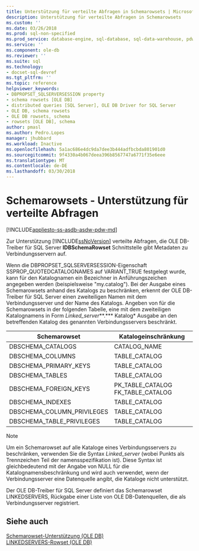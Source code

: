 ```yaml
---
title: Unterstützung für verteilte Abfragen in Schemarowsets | Microsoft Docs
description: Unterstützung für verteilte Abfragen in Schemarowsets
ms.custom: ''
ms.date: 03/26/2018
ms.prod: sql-non-specified
ms.prod_service: database-engine, sql-database, sql-data-warehouse, pdw
ms.service: ''
ms.component: ole-db
ms.reviewer: ''
ms.suite: sql
ms.technology:
- docset-sql-devref
ms.tgt_pltfrm: ''
ms.topic: reference
helpviewer_keywords:
- DBPROPSET_SQLSERVERSESSION property
- schema rowsets [OLE DB]
- distributed queries [SQL Server], OLE DB Driver for SQL Server
- OLE DB, schema rowsets
- OLE DB rowsets, schema
- rowsets [OLE DB], schema
author: pmasl
ms.author: Pedro.Lopes
manager: jhubbard
ms.workload: Inactive
ms.openlocfilehash: 5a1ac686e4dc9da7dee3b444adfbcbda801901d0
ms.sourcegitcommit: 9f4330a4b067deea396b8567747a6771f35e6eee
ms.translationtype: MT
ms.contentlocale: de-DE
ms.lasthandoff: 03/30/2018
---
```

# <a name="schema-rowsets---distributed-query-support"></a>Schemarowsets - Unterstützung für verteilte Abfragen
[!INCLUDE[appliesto-ss-asdb-asdw-pdw-md](../../../includes/appliesto-ss-asdb-asdw-pdw-md.md)]

  Zur Unterstützung [!INCLUDE[ssNoVersion](../../../includes/ssnoversion-md.md)] verteilte Abfragen, die OLE DB-Treiber für SQL Server **IDBSchemaRowset** Schnittstelle gibt Metadaten zu Verbindungsservern auf.  
  
 Wenn die DBPROPSET_SQLSERVERSESSION-Eigenschaft SSPROP_QUOTEDCATALOGNAMES auf VARIANT_TRUE festgelegt wurde, kann für den Katalognamen ein Bezeichner in Anführungszeichen angegeben werden (beispielsweise "my.catalog"). Bei der Ausgabe eines Schemarowsets anhand des Katalogs zu beschränken, erkennt der OLE DB-Treiber für SQL Server einen zweiteiligen Namen mit dem Verbindungsserver und der Name des Katalogs. Angeben von für die Schemarowsets in der folgenden Tabelle, eine mit dem zweiteiligen Katalognamens in Form *Linked_server***.*** Katalog* Ausgabe an den betreffenden Katalog des genannten Verbindungsservers beschränkt.  
  
|Schemarowset|Katalogeinschränkung|  
|-------------------|-------------------------|  
|DBSCHEMA_CATALOGS|CATALOG_NAME|  
|DBSCHEMA_COLUMNS|TABLE_CATALOG|  
|DBSCHEMA_PRIMARY_KEYS|TABLE_CATALOG|  
|DBSCHEMA_TABLES|TABLE_CATALOG|  
|DBSCHEMA_FOREIGN_KEYS|PK_TABLE_CATALOG FK_TABLE_CATALOG|  
|DBSCHEMA_INDEXES|TABLE_CATALOG|  
|DBSCHEMA_COLUMN_PRIVILEGES|TABLE_CATALOG|  
|DBSCHEMA_TABLE_PRIVILEGES|TABLE_CATALOG|  
  
> [!NOTE]  
>  Um ein Schemarowset auf alle Kataloge eines Verbindungsservers zu beschränken, verwenden Sie die Syntax *Linked_server* (wobei Punkts als Trennzeichen Teil der namensspezifikation ist). Diese Syntax ist gleichbedeutend mit der Angabe von NULL für die Katalognamensbeschränkung und wird auch verwendet, wenn der Verbindungsserver eine Datenquelle angibt, die Kataloge nicht unterstützt.  
  
 Der OLE DB-Treiber für SQL Server definiert das Schemarowset LINKEDSERVERS, Rückgabe einer Liste von OLE DB-Datenquellen, die als Verbindungsserver registriert.  
  
## <a name="see-also"></a>Siehe auch  
 [Schemarowset-Unterstützung &#40;OLE DB&#41;](../../oledb/ole-db/schema-rowset-support-ole-db.md)   
 [LINKEDSERVERS-Rowset &#40;OLE DB&#41;](../../oledb/ole-db/schema-rowsets-linkedservers-rowset.md)  
  
  

